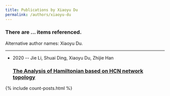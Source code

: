 ```yaml
---
title: Publications by Xiaoyu Du
permalink: /authors/xiaoyu-du
---
```


<h3 id="number-posts">There are ... items referenced.</h3>
<p id='info-authors'>Alternative author names: Xiaoyu Du.</p>
<hr />
<ul class="post-list">
<li><span class='post-meta'>2020 -- Jie Li, Shuai Ding, Xiaoyu Du, Zhijie Han</span><h3><a class='post-link' href="{{ site.baseurl }}/the-analysis-of-hamiltonian-based-on-hcn-network-topology">The Analysis of Hamiltonian based on HCN network topology</a></h3></li>

</ul>
{% include count-posts.html %}
